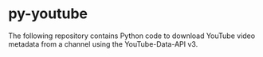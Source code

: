 # py-youtube
The following repository contains Python code to download YouTube video metadata from a channel using the YouTube-Data-API v3.
